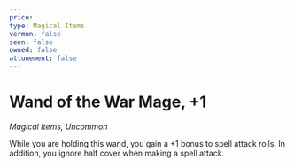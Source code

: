 ```yaml
---
price: 
type: Magical Items
vermun: false
seen: false
owned: false
attunement: false
---
```

# Wand of the War Mage, +1

*Magical Items, Uncommon*

While you are holding this wand, you gain a +1 bonus to spell attack rolls. In addition, you ignore half cover when making a spell attack.